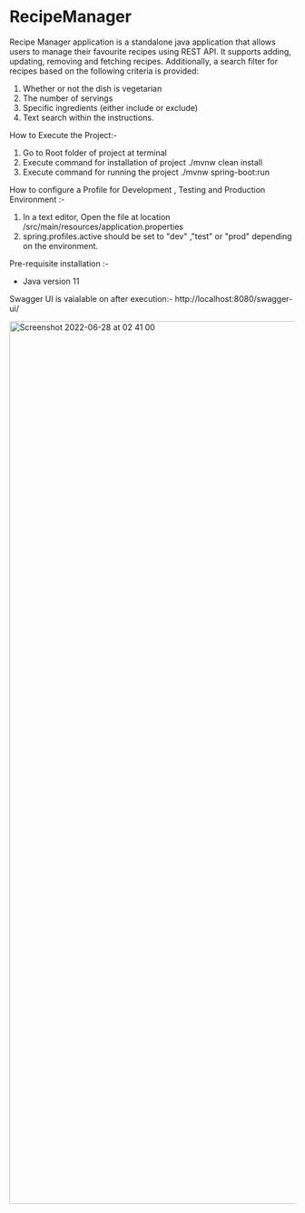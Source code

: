 # RecipeManager

Recipe Manager application is a standalone java application that allows users to manage their favourite recipes using REST API. It supports adding, updating, 
removing and fetching recipes. Additionally, a search filter for recipes based on the following criteria is provided:
1. Whether or not the dish is vegetarian
2. The number of servings
3. Specific ingredients (either include or exclude) 
4. Text search within the instructions.


How to Execute the Project:-
1. Go to Root folder of project at terminal
2. Execute command for installation of project ./mvnw clean install
3. Execute command for running the project ./mvnw spring-boot:run

How to configure a Profile for Development , Testing and Production Environment :-
1. In a text editor, Open the file at location /src/main/resources/application.properties
2. spring.profiles.active should be set to "dev" ,"test" or "prod" depending on the environment.

Pre-requisite installation :-
- Java version 11 

Swagger UI is vaialable on after execution:-
http://localhost:8080/swagger-ui/

<img width="1553" alt="Screenshot 2022-06-28 at 02 41 00" src="https://user-images.githubusercontent.com/100705527/176062844-52dbfc62-40c3-44ce-ae3e-f80a332b78d2.png">
